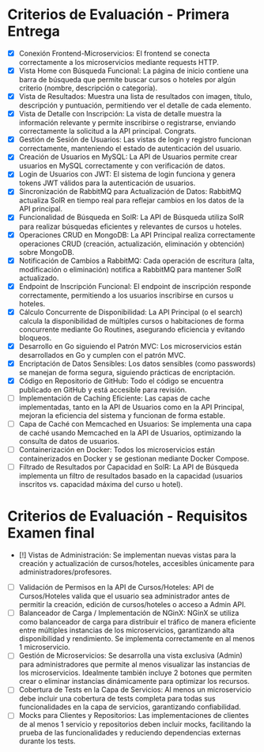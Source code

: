 # Criterios de Evaluación - Primera Entrega

- [x] Conexión Frontend-Microservicios: El frontend se conecta correctamente a los microservicios mediante requests HTTP.
- [x] Vista Home con Búsqueda Funcional: La página de inicio contiene una barra de búsqueda que permite buscar cursos o hoteles por algún criterio (nombre, descripción o categoría).
- [x] Vista de Resultados: Muestra una lista de resultados con imagen, título, descripción y puntuación, permitiendo ver el detalle de cada elemento.
- [x] Vista de Detalle con Inscripción: La vista de detalle muestra la información relevante y permite inscribirse o registrarse, enviando correctamente la solicitud a la API principal. Congrats.
- [x] Gestión de Sesión de Usuarios: Las vistas de login y registro funcionan correctamente, manteniendo el estado de autenticación del usuario.
- [x] Creación de Usuarios en MySQL: La API de Usuarios permite crear usuarios en MySQL correctamente y con verificación de datos.
- [x] Login de Usuarios con JWT: El sistema de login funciona y genera tokens JWT válidos para la autenticación de usuarios.
- [x] Sincronización de RabbitMQ para Actualización de Datos: RabbitMQ actualiza SolR en tiempo real para reflejar cambios en los datos de la API principal.
- [x] Funcionalidad de Búsqueda en SolR: La API de Búsqueda utiliza SolR para realizar búsquedas eficientes y relevantes de cursos u hoteles.
- [x] Operaciones CRUD en MongoDB: La API Principal realiza correctamente operaciones CRUD (creación, actualización, eliminación y obtención) sobre MongoDB.
- [x] Notificación de Cambios a RabbitMQ: Cada operación de escritura (alta, modificación o eliminación) notifica a RabbitMQ para mantener SolR actualizado.
- [x] Endpoint de Inscripción Funcional: El endpoint de inscripción responde correctamente, permitiendo a los usuarios inscribirse en cursos u hoteles.
- [x] Cálculo Concurrente de Disponibilidad: La API Principal (o el search) calcula la disponibilidad de múltiples cursos o habitaciones de forma concurrente mediante Go Routines, asegurando eficiencia y evitando bloqueos.
- [x] Desarrollo en Go siguiendo el Patrón MVC: Los microservicios están desarrollados en Go y cumplen con el patrón MVC.
- [x] Encriptación de Datos Sensibles: Los datos sensibles (como passwords) se manejan de forma segura, siguiendo prácticas de encriptación.
- [x] Código en Repositorio de GitHub: Todo el código se encuentra publicado en GitHub y está accesible para revisión.
- [ ] Implementación de Caching Eficiente: Las capas de cache implementadas, tanto en la API de Usuarios como en la API Principal, mejoran la eficiencia del sistema y funcionan de forma estable.
- [ ] Capa de Caché con Memcached en Usuarios: Se implementa una capa de caché usando Memcached en la API de Usuarios, optimizando la consulta de datos de usuarios.
- [ ] Containerización en Docker: Todos los microservicios están containerizados en Docker y se gestionan mediante Docker Compose.
- [ ] Filtrado de Resultados por Capacidad en SolR: La API de Búsqueda implementa un filtro de resultados basado en la capacidad (usuarios inscritos vs. capacidad máxima del curso u hotel).

# Criterios de Evaluación - Requisitos Examen final

- [!] Vistas de Administración: Se implementan nuevas vistas para la creación y actualización de cursos/hoteles, accesibles únicamente para administradores/profesores.
- [ ] Validación de Permisos en la API de Cursos/Hoteles: API de Cursos/Hoteles valida que el usuario sea administrador antes de permitir la creación, edición de cursos/hoteles o acceso a Admin API.
- [ ] Balanceador de Carga / Implementación de NGinX: NGinX se utiliza como balanceador de carga para distribuir el tráfico de manera eficiente entre múltiples instancias de los microservicios, garantizando alta disponibilidad y rendimiento. Se implementa correctamente en al menos 1 microservicio.
- [ ] Gestión de Microservicios: Se desarrolla una vista exclusiva (Admin) para administradores que permite al menos visualizar las instancias de los microservicios. Idealmente también incluye 2 botones que permiten crear o eliminar instancias dinámicamente para optimizar los recursos.
- [ ] Cobertura de Tests en la Capa de Servicios: Al menos un microservicio debe incluir una cobertura de tests completa para todas sus funcionalidades en la capa de servicios, garantizando confiabilidad.
- [ ] Mocks para Clientes y Repositorios: Las implementaciones de clientes de al menos 1 servicio y repositorios deben incluir mocks, facilitando la prueba de las funcionalidades y reduciendo dependencias externas durante los tests.
